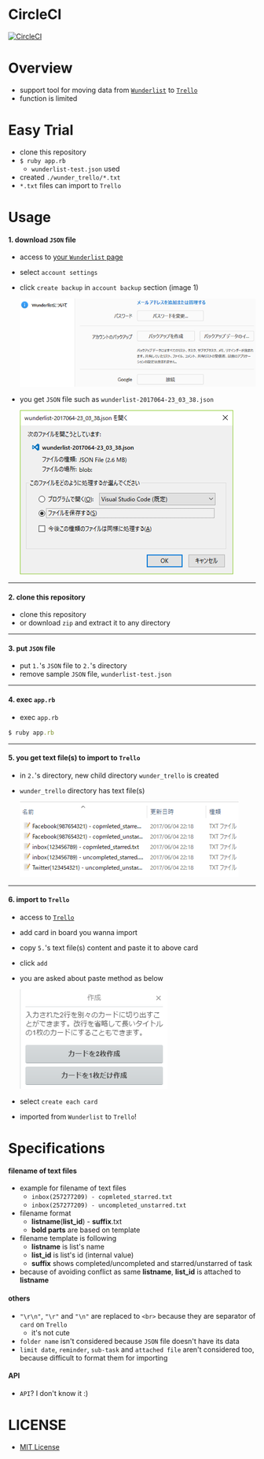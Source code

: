 # CircleCI
[![CircleCI](https://circleci.com/gh/corselia/wunder-trello/tree/master.svg?style=svg)](https://circleci.com/gh/corselia/wunder-trello/tree/master)

# Overview
- support tool for moving data from [`Wunderlist`](https://www.wunderlist.com/) to [`Trello`](https://trello.com/)
- function is limited

# Easy Trial
- clone this repository
- `$ ruby app.rb`
    - `wunderlist-test.json` used
- created `./wunder_trello/*.txt`
- `*.txt` files can import to `Trello`

# Usage

#### 1. download `JSON` file
- access to [your `Wunderlist` page](https://www.wunderlist.com/#/lists/inbox)
- select `account settings`
- click `create backup` in `account backup` section (image 1)

    ![wunder-trello_01](./img/wunder-trello_01.png "wunder-trello_01")

- you get `JSON` file such as `wunderlist-2017064-23_03_38.json`

    ![wunder-trello_02](./img/wunder-trello_02.png "wunder-trello_02")

---

#### 2. clone this repository
- clone this repository
- or download `zip` and extract it to any directory

---

#### 3. put `JSON` file
- put `1.`'s `JSON` file to `2.`'s directory
- remove sample `JSON` file, `wunderlist-test.json`

---

#### 4. exec `app.rb`
- exec `app.rb`

```ruby
$ ruby app.rb
```

---

#### 5. you get text file(s) to import to `Trello`
- in `2.`'s directory, new child directory `wunder_trello` is created
- `wunder_trello` directory has text file(s)

    ![wunder-trello_03](./img/wunder-trello_03.png "wunder-trello_03")

---

#### 6. import to `Trello`
- access to [`Trello`](https://trello.com/)
- add card in board you wanna import
- copy `5.`'s text file(s) content and paste it to above card
- click `add`
- you are asked about paste method as below

    ![wunder-trello_04](./img/wunder-trello_04.png "wunder-trello_04")

- select `create each card`
- imported from `Wunderlist` to `Trello`!

# Specifications

#### filename of text files
- example for filename of text files
    - `inbox(257277209) - copmleted_starred.txt`
    - `inbox(257277209) - uncompleted_unstarred.txt`
- filename format
    - **listname**(**list_id**) - **suffix**.txt
    - **bold parts** are based on template
- filename template is following
    - **listname** is list's name
    - **list_id** is list's id (internal value)
    - **suffix** shows completed/uncompleted and starred/unstarred of task
- because of avoiding conflict as same **listname**, **list_id** is attached to **listname**

#### others
- `"\r\n"`, `"\r"` and `"\n"` are replaced to `<br>` because they are separator of `card` on `Trello`
    - it's not cute
- `folder name` isn't considered because `JSON` file doesn't have its data
- `limit date`, `reminder`, `sub-task` and `attached file` aren't considered too, because difficult to format them for importing

#### API
- `API`? I don't know it :)

# LICENSE
- [MIT License](/LICENSE)
